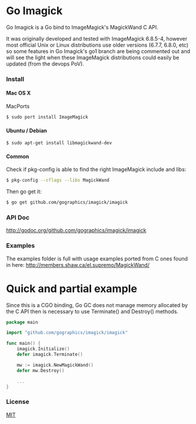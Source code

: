 Go Imagick
==========

Go Imagick is a Go bind to ImageMagick's MagickWand C API.

It was originally developed and tested with ImageMagick 6.8.5-4, however most official Unix or Linux distributions use older
versions (6.7.7, 6.8.0, etc) so some features in Go Imagick's go1 branch are being commented out and will see the light when
these ImageMagick distributions could easily be updated (from the devops PoV).

### Install

#### Mac OS X

MacPorts

```bash
$ sudo port install ImageMagick
```

#### Ubuntu / Debian

```bash
$ sudo apt-get install libmagickwand-dev
```

#### Common

Check if pkg-config is able to find the right ImageMagick include and libs:

```bash
$ pkg-config --cflags --libs MagickWand
```

Then go get it:

```bash
$ go get github.com/gographics/imagick/imagick
```

### API Doc

http://godoc.org/github.com/gographics/imagick/imagick

### Examples

The examples folder is full with usage examples ported from C ones found in here: http://members.shaw.ca/el.supremo/MagickWand/

# Quick and partial example

Since this is a CGO binding, Go GC does not manage memory allocated by the C API then is necessary to use Terminate() and Destroy() methods.

```go
package main

import "github.com/gographics/imagick/imagick"

func main() {
	imagick.Initialize()
	defer imagick.Terminate()

	mw := imagick.NewMagickWand()
	defer mw.Destroy()

	...
}
```

### License

[MIT](https://github.com/GroundSix/imagick/blob/master/LICENSE)
